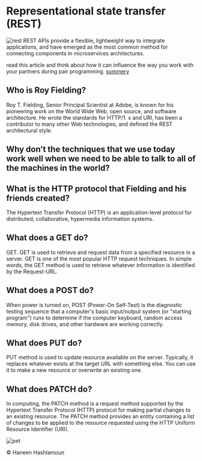 # Representational state transfer (REST)

![rest](https://www.altexsoft.com/media/2021/03/word-image.png)
REST APIs provide a flexible, lightweight way to integrate applications, and have emerged as the most common method for connecting components in microservices architectures.


 read this article and think about how it can influence the way you work with your partners during pair programming.
[summery](https://haneenhaashlamoun.github.io/reading-notes/201/class-14)

## Who is Roy Fielding?
Roy T. Fielding, Senior Principal Scientist at Adobe, is known for his pioneering work on the World Wide Web, open source, and software architecture. He wrote the standards for HTTP/1. x and URI, has been a contributor to many other Web technologies, and defined the REST architectural style.

## Why don’t the techniques that we use today work well when we need to be able to talk to all of the machines in the world?


## What is the HTTP protocol that Fielding and his friends created?
The Hypertext Transfer Protocol (HTTP) is an application-level protocol for distributed, collaborative, hypermedia information systems.

## What does a GET do?
GET. GET is used to retrieve and request data from a specified resource in a server. GET is one of the most popular HTTP request techniques. In simple words, the GET method is used to retrieve whatever information is identified by the Request-URL.


## What does a POST do?
When power is turned on, POST (Power-On Self-Test) is the diagnostic testing sequence that a computer's basic input/output system (or "starting program") runs to determine if the computer keyboard, random access memory, disk drives, and other hardware are working correctly.

## What does PUT do?
PUT method is used to update resource available on the server. Typically, it replaces whatever exists at the target URL with something else. You can use it to make a new resource or overwrite an existing one.

## What does PATCH do?
In computing, the PATCH method is a request method supported by the Hypertext Transfer Protocol (HTTP) protocol for making partial changes to an existing resource. The PATCH method provides an entity containing a list of changes to be applied to the resource requested using the HTTP Uniform Resource Identifier (URI).

![pet](https://s3-us-west-2.amazonaws.com/assertible/blog/swagger-petstore-endpoint-methods.png)


© Haneen Hashlamoun